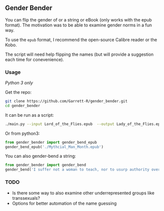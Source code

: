 ## Gender Bender

You can flip the gender of or a string or eBook (only works with the epub format).  The motivation was to be able to examine gender norms in a fun way.

To use the `epub` format, I recommend the open-source Calibre reader or the Kobo. 

The script will need help flipping the names (but will provide a suggestion each time for conevenience).

### Usage
_Python 3 only_

Get the repo:

```bash
git clone https://github.com/Garrett-R/gender_bender.git
cd gender_bender
```

It can be run as a script:

```bash
./main.py --input Lord_of_the_Flies.epub  --output Lady_of_the_Flies.epub
```

Or from python3:

```python
from gender_bender import gender_bend_epub
gender_bend_epub('./Mythcial_Man_Month.epub')
```

You can also gender-bend a string:

```python
from gender_bender import gender_bend
gender_bend('I suffer not a woman to teach, nor to usurp authority over the man, but to be in silence.')
```

### TODO

- Is there some way to also examine other underrepresented groups like transsexuals?
- Options for better automation of the name guessing
